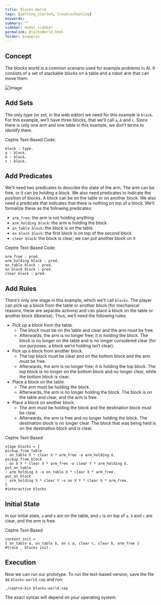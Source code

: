 ```yaml
---
title: Blocks World
tags: [getting_started, troubleshooting]
keywords:
summary: ""
sidebar: mydoc_sidebar
permalink: BlocksWorld.html
folder: Examples
---
```


## Concept
The blocks world is a common scenario used for example problems in AI. It consists of a set of 
stackable blocks on a table and a robot arm that can move them.

![image](https://user-images.githubusercontent.com/42487202/148270116-94f2bb5b-d3b1-4866-89b8-fddc72ada78c.png)

## Add Sets
The only type (or set, in the web editor) we need for this example is `block`. For this example, 
we’ll have three blocks, that we’ll call `a`, `b` and `c`. Since there is only one arm and one table
in this example, we don’t terms to identify them.

Ceptre Text-Based Code:
```
block : type.
a : block.
b : block.
c : block.
```

## Add Predicates
We’ll need two predicates to describe the state of the arm. The arm can be free, or it can be 
holding a block. We also need predicates to indicate the position of blocks. A block can be on the 
table or on another block. We also need a predicate that indicates that there is nothing on top of a
block. We’ll formalize these as the following predicates:
- `arm_free`: the arm is not holding anything
- `arm_holding block`: the arm is holding the block
- `on_table block`: the block is on the table
- `on block block`: the first block is on top of the second block
- `clear block`: the block is clear; we can put another block on it

Ceptre Text-Based Code:
```
arm_free : pred.
arm_holding block : pred.
on_table block : pred.
on block block : pred.
clear block : pred.
```

## Add Rules
There’s only one stage in this example, which we’ll call `blocks`. The player can pick up a block 
from the table or another block (for mechanical reasons, these are separate actions) and can place a 
block on the table or another block (likewise). Thus, we’ll need the following rules:
- Pick up a block from the table.
  - The block must be on the table and clear and the arm must be free.
  - Afterwards, the arm is no longer free; it is holding the block. The block is no longer on the 
    table and is no longer considered clear (for our purposes, a block we’re holding isn’t clear).
- Pick up a block from another block.
  - The top block must be clear and on the bottom block and the arm must be free.
  - Afterwards, the arm is no longer free; it is holding the top block. The top block is no longer 
    on the bottom block and no longer clear, while the bottom block is clear.
- Place a block on the table.
  - The arm must be holding the block.
  - Afterwards, the arm is no longer holding the block. The block is on the table and clear, and 
    the arm is free.
- Place a block on another block.
  - The arm must be holding the block and the destination block must be clear.
  - Afterwards, the arm is free and no longer holding the block. The destination block is no longer 
    clear. The block that was being held is on the destination block and is clear.

Ceptre Text-Based
```
stage blocks = {
pickup_from_table
: on_table X * clear X * arm_free -o arm_holding X.
pickup_from_block
: on X Y * clear X * arm_free -o clear Y * arm_holding X.
put_on_table
: arm_holding X -o on_table X * clear X * arm_free.
put_on_block
: arm_holding X * clear Y -o on X Y * clear X * arm_free.
}
#interactive blocks
```

## Initial State
In our initial state, `a` and `b` are on the table, and `c` is on top of `a`. `b` and `c` are clear, 
and the arm is free.

Ceptre Text-Based
```
context init =
{ on_table a, on_table b, on c a, clear c, clear b, arm_free }
#trace _ blocks init.
```

## Execution
Now we can run our prototype. To run the text-based version, save the file as `blocks-world.cep` 
and run:
```
./ceptre-bin blocks-world.cep
```
The exact syntax will depend on your operating system.

